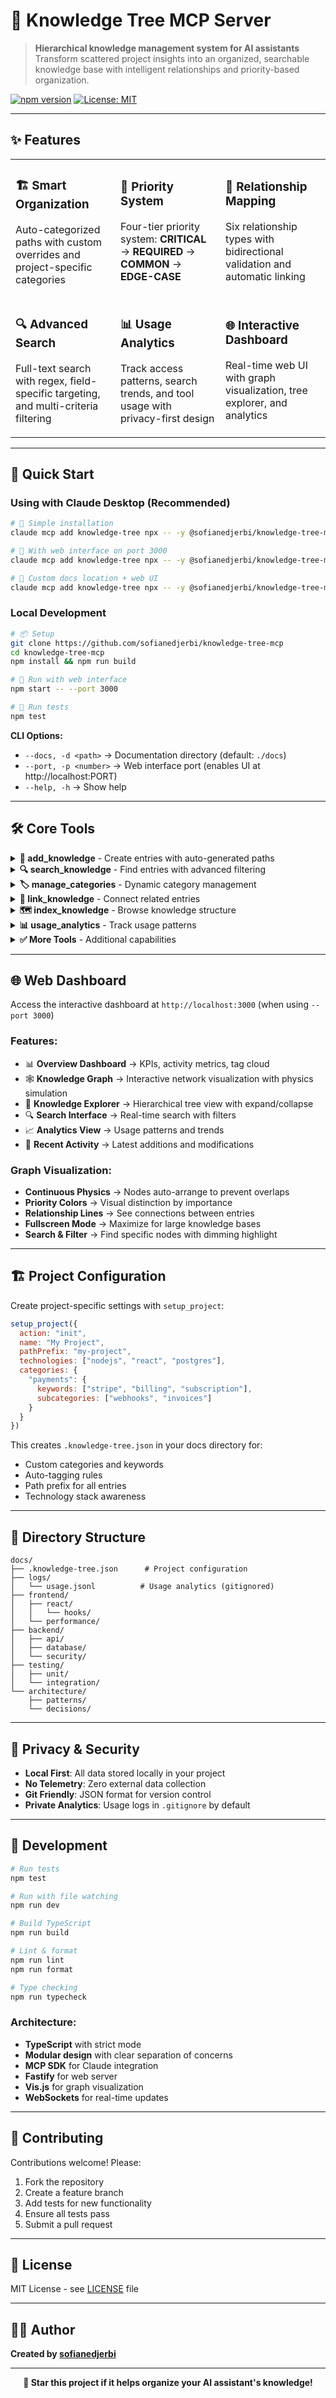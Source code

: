 # 🌳 Knowledge Tree MCP Server

> **Hierarchical knowledge management system for AI assistants**  
> Transform scattered project insights into an organized, searchable knowledge base with intelligent relationships and priority-based organization.

[![npm version](https://img.shields.io/npm/v/@sofianedjerbi/knowledge-tree-mcp)](https://www.npmjs.com/package/@sofianedjerbi/knowledge-tree-mcp)
[![License: MIT](https://img.shields.io/badge/License-MIT-yellow.svg)](https://opensource.org/licenses/MIT)

---

## ✨ Features

<table>
<tr>
<td width="33%">

### 🏗️ **Smart Organization**
Auto-categorized paths with custom overrides and project-specific categories

</td>
<td width="33%">

### 🎯 **Priority System**
Four-tier priority system: **CRITICAL** → **REQUIRED** → **COMMON** → **EDGE-CASE**

</td>
<td width="33%">

### 🔗 **Relationship Mapping**
Six relationship types with bidirectional validation and automatic linking

</td>
</tr>
<tr>
<td>

### 🔍 **Advanced Search**
Full-text search with regex, field-specific targeting, and multi-criteria filtering

</td>
<td>

### 📊 **Usage Analytics**
Track access patterns, search trends, and tool usage with privacy-first design

</td>
<td>

### 🌐 **Interactive Dashboard**
Real-time web UI with graph visualization, tree explorer, and analytics

</td>
</tr>
</table>

---

## 🚀 Quick Start

### Using with Claude Desktop (Recommended)

```bash
# 🎯 Simple installation
claude mcp add knowledge-tree npx -- -y @sofianedjerbi/knowledge-tree-mcp

# 🎨 With web interface on port 3000
claude mcp add knowledge-tree npx -- -y @sofianedjerbi/knowledge-tree-mcp -- --port 3000

# 📁 Custom docs location + web UI
claude mcp add knowledge-tree npx -- -y @sofianedjerbi/knowledge-tree-mcp -- --docs /path/to/docs --port 3000
```

### Local Development

```bash
# 📦 Setup
git clone https://github.com/sofianedjerbi/knowledge-tree-mcp
cd knowledge-tree-mcp
npm install && npm run build

# 🏃 Run with web interface
npm start -- --port 3000

# 🧪 Run tests
npm test
```

**CLI Options:**
- `--docs, -d <path>` → Documentation directory (default: `./docs`)
- `--port, -p <number>` → Web interface port (enables UI at http://localhost:PORT)
- `--help, -h` → Show help

---

## 🛠️ Core Tools

<details>
<summary><b>📝 add_knowledge</b> - Create entries with auto-generated paths</summary>

**Create knowledge entries from Markdown with automatic categorization**

```typescript
add_knowledge({
  content: string,     // Markdown with frontmatter
  path?: string        // Optional: override auto-generated path
})
```

**Auto-Path Generation Examples:**
- "How to implement JWT authentication" → `security/authentication/jwt-implementation.json`
- "Fix Redis connection timeout" → `database/redis/troubleshooting/connection-timeout.json`
- "React hooks best practices" → `frontend/react/best-practices/hooks.json`

**Markdown Format:**
```markdown
---
title: Implement JWT refresh token rotation
priority: REQUIRED
tags: [jwt, authentication, security]
---

# Problem
JWT tokens expire but users need seamless authentication

# Context
Mobile apps and SPAs need to maintain auth state without frequent logins

# Solution
Implement refresh token rotation with secure storage...

# Examples
```typescript
// Token rotation implementation
const refreshToken = async () => {
  // Implementation here
}
```
```

**Path Override Options:**
```bash
# Full custom path
add_knowledge(path: "security/auth/my-jwt-guide", content: "...")

# Directory only (filename from title)
add_knowledge(path: "security/auth/", content: "...")
```

</details>

<details>
<summary><b>🔍 search_knowledge</b> - Find entries with advanced filtering</summary>

**Search with field-specific targeting and multi-criteria filtering**

```typescript
search_knowledge({
  query?: string,              // Search text (supports regex)
  searchIn?: string[],         // Fields to search
  priority?: string[],         // Filter by priorities
  category?: string,           // Filter by category
  sortBy?: string,            // Sort results
  limit?: number,             // Max results
  regex?: boolean,            // Enable regex mode
  caseSensitive?: boolean     // Case sensitivity
})
```

**Search Fields:**
- `title`, `problem`, `solution`, `context`, `code`, `tags`, `path`, `all`

**Examples:**
```bash
# Simple search
search_knowledge(query: "authentication")

# Field-specific search
search_knowledge(query: "JWT", searchIn: ["title", "tags"])

# Multi-criteria filtering
search_knowledge(
  priority: ["CRITICAL", "REQUIRED"],
  category: "security",
  query: "vulnerability"
)

# Regex search
search_knowledge(
  query: "use(State|Effect|Memo)",
  regex: true,
  searchIn: ["code"]
)

# Find all entries (wildcard)
search_knowledge(query: "*")
```

</details>

<details>
<summary><b>🏷️ manage_categories</b> - Dynamic category management</summary>

**Add, update, remove, and merge categories for better organization**

```typescript
manage_categories({
  action: "add" | "update" | "remove" | "list" | "merge",
  category?: string,
  keywords?: string[],
  subcategories?: string[],
  scope?: "project" | "system" | "both",
  description?: string
})
```

**Examples:**
```bash
# List all categories
manage_categories(action: "list", scope: "both")

# Add project-specific category
manage_categories(
  action: "add",
  category: "payment-gateway",
  keywords: ["stripe", "paypal", "payment", "checkout"],
  subcategories: ["stripe", "paypal", "square"],
  scope: "project"
)

# Merge keywords without replacing
manage_categories(
  action: "merge",
  category: "frontend",
  keywords: ["svelte", "sveltekit"],
  scope: "system"
)
```

</details>

<details>
<summary><b>🔗 link_knowledge</b> - Connect related entries</summary>

**Create typed relationships between knowledge entries**

```typescript
link_knowledge({
  from: string,
  to: string,
  relationship: string,
  description?: string
})
```

**Relationship Types:**
- 🤝 `related` → General connection (bidirectional)
- ⬆️ `supersedes` → This replaces the target
- ⬇️ `superseded_by` → This is replaced by target
- ⚡ `conflicts_with` → Conflicting approaches (bidirectional)
- 🔧 `implements` → Implementation of a pattern
- 📋 `implemented_by` → Has implementations

</details>

<details>
<summary><b>🗺️ index_knowledge</b> - Browse knowledge structure</summary>

**Get comprehensive overview of your knowledge base**

```typescript
index_knowledge({
  format?: "tree" | "list" | "summary" | "categories",
  include_content?: boolean,
  max_entries?: number
})
```

**Formats:**
- 🌳 `tree` → Hierarchical folder structure
- 📋 `list` → Flat list with metadata
- 📊 `summary` → Statistics and overview
- 📁 `categories` → Grouped by category

</details>

<details>
<summary><b>📊 usage_analytics</b> - Track usage patterns</summary>

**Analyze how your knowledge base is being used**

```typescript
usage_analytics({
  days?: number,
  include?: string[]
})
```

**Analytics Types:**
- 👁️ `access` → Entry access patterns
- 🔍 `searches` → Search query analysis
- 🛠️ `tools` → Tool usage statistics
- 🌐 `interface` → Web UI interactions
- 📈 `patterns` → Usage trends over time

</details>

<details>
<summary><b>✅ More Tools</b> - Additional capabilities</summary>

- **update_knowledge** → Modify existing entries
- **delete_knowledge** → Remove entries with cleanup
- **validate_knowledge** → Check consistency and fix issues
- **export_knowledge** → Generate documentation (MD/HTML/JSON)
- **stats_knowledge** → Get detailed statistics
- **recent_knowledge** → View recent changes
- **setup_project** → Configure project settings
- **help** → Get contextual guidance

</details>

---

## 🌐 Web Dashboard

Access the interactive dashboard at `http://localhost:3000` (when using `--port 3000`)

### Features:
- 📊 **Overview Dashboard** → KPIs, activity metrics, tag cloud
- 🕸️ **Knowledge Graph** → Interactive network visualization with physics simulation
- 🌲 **Knowledge Explorer** → Hierarchical tree view with expand/collapse
- 🔍 **Search Interface** → Real-time search with filters
- 📈 **Analytics View** → Usage patterns and trends
- 🔄 **Recent Activity** → Latest additions and modifications

### Graph Visualization:
- **Continuous Physics** → Nodes auto-arrange to prevent overlaps
- **Priority Colors** → Visual distinction by importance
- **Relationship Lines** → See connections between entries
- **Fullscreen Mode** → Maximize for large knowledge bases
- **Search & Filter** → Find specific nodes with dimming highlight

---

## 🏗️ Project Configuration

Create project-specific settings with `setup_project`:

```javascript
setup_project({
  action: "init",
  name: "My Project",
  pathPrefix: "my-project",
  technologies: ["nodejs", "react", "postgres"],
  categories: {
    "payments": {
      keywords: ["stripe", "billing", "subscription"],
      subcategories: ["webhooks", "invoices"]
    }
  }
})
```

This creates `.knowledge-tree.json` in your docs directory for:
- Custom categories and keywords
- Auto-tagging rules
- Path prefix for all entries
- Technology stack awareness

---

## 📂 Directory Structure

```
docs/
├── .knowledge-tree.json      # Project configuration
├── logs/
│   └── usage.jsonl          # Usage analytics (gitignored)
├── frontend/
│   ├── react/
│   │   └── hooks/
│   └── performance/
├── backend/
│   ├── api/
│   ├── database/
│   └── security/
├── testing/
│   ├── unit/
│   └── integration/
└── architecture/
    ├── patterns/
    └── decisions/
```

---

## 🔐 Privacy & Security

- **Local First**: All data stored locally in your project
- **No Telemetry**: Zero external data collection
- **Git Friendly**: JSON format for version control
- **Private Analytics**: Usage logs in `.gitignore` by default

---

## 🧪 Development

```bash
# Run tests
npm test

# Run with file watching
npm run dev

# Build TypeScript
npm run build

# Lint & format
npm run lint
npm run format

# Type checking
npm run typecheck
```

### Architecture:
- **TypeScript** with strict mode
- **Modular design** with clear separation of concerns
- **MCP SDK** for Claude integration
- **Fastify** for web server
- **Vis.js** for graph visualization
- **WebSockets** for real-time updates

---

## 🤝 Contributing

Contributions welcome! Please:
1. Fork the repository
2. Create a feature branch
3. Add tests for new functionality
4. Ensure all tests pass
5. Submit a pull request

---

## 📄 License

MIT License - see [LICENSE](LICENSE) file

---

## 👨‍💻 Author

**Created by [sofianedjerbi](https://github.com/sofianedjerbi)**

---

<div align="center">

**🌟 Star this project if it helps organize your AI assistant's knowledge!**

</div>